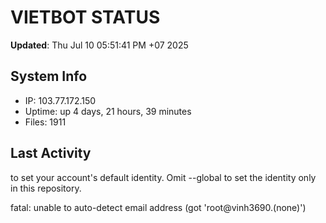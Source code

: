 # VIETBOT STATUS
**Updated**: Thu Jul 10 05:51:41 PM +07 2025

## System Info
- IP: 103.77.172.150
- Uptime: up 4 days, 21 hours, 39 minutes
- Files: 1911

## Last Activity

to set your account's default identity.
Omit --global to set the identity only in this repository.

fatal: unable to auto-detect email address (got 'root@vinh3690.(none)')
